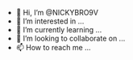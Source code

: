 - 👋 Hi, I’m @NICKYBRO9V
- 👀 I’m interested in ...
- 🌱 I’m currently learning ...
- 💞️ I’m looking to collaborate on ...
- 📫 How to reach me ...

<!---
NICKYBRO9V/NICKYBRO9V is a ✨ special ✨ repository because its `README.md` (this file) appears on your GitHub profile.
You can click the Preview link to take a look at your changes.
--->
